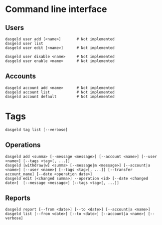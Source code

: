 # Command line interface

## Users

    dasgeld user add [<name>]       # Not implemented
    dasgeld user list
    dasgeld user edit [<name>]      # Not implemented

    dasgeld user disable <name>     # Not implemented
    dasgeld user enable <name>      # Not implemented

## Accounts

    dasgeld account add <name>      # Not implemented
    dasgeld account list            # Not implemented
    dasgeld account default         # Not implemented

# Tags

    dasgeld tag list [--verbose]

## Operations

    dasgeld add <summa> [--message <message>] [--account <name>] [--user <name>] [--tags <tag>[, ...]]
    dasgeld [withdraw|w] <summa> [--message|m <message>] [--account|a <name>] [--user <name>] [--tags <tag>[, ...]] [--transfer account_name] [--date <operation date>]
    dasgeld edit [<changed summa>] --operation <id> [--date <changed date>]  [--message <message>] [--tags <tag>[, ...]]

## Reports

    dasgeld report [--from <date>] [--to <date>] [--account|a <name>]
    dasgeld list [--from <date>] [--to <date>] [--account|a <name>] [--verbose]
